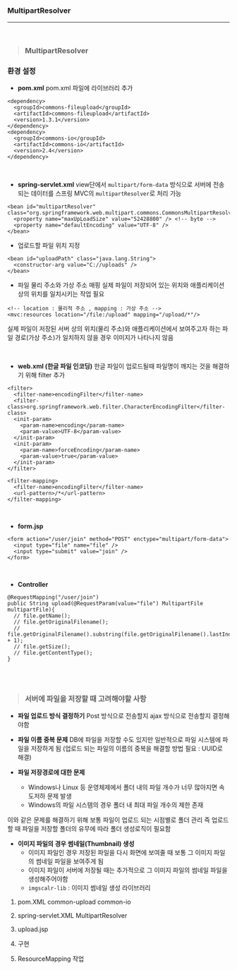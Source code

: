 ### MultipartResolver
---

<br>

>### MultipartResolver

### 환경 설정

- __pom.xml__
pom.xml 파일에 라이브러리 추가

~~~
<dependency>
  <groupId>commons-fileupload</groupId>
  <artifactId>commons-fileupload</artifactId>
  <version>1.3.1</version>
</dependency>
<dependency>
  <groupId>commons-io</groupId>
  <artifactId>commons-io</artifactId>
  <version>2.4</version>
</dependency>
~~~

<br>

- __spring-servlet.xml__
view단에서 `multipart/form-data` 방식으로 서버에 전송되는 데이터를 스프링 MVC의 `multipartResolver`로 처리 가능

~~~
<bean id="multipartResolver" class="org.springframework.web.multipart.commons.CommonsMultipartResolver">
  <property name="maxUpLoadSize" value="52428800" /> <!-- byte -->
  <property name="defaultEncoding" value="UTF-8" />
</bean>
~~~

- 업로드할 파일 위치 지정
~~~
<bean id="uploadPath" class="java.lang.String">
  <constructor-arg value="C://uploads" />
</bean>
~~~

- 파일 물리 주소와 가상 주소 매핑
실제 파일이 저장되어 있는 위치와 애플리케이션 상의 위치를 일치시키는 작업 필요

~~~
<!-- location : 물리적 주소 , mapping : 가상 주소 -->
<mvc:resources location="/file:/upload" mapping="/upload/*"/>
~~~

실제 파일이 저장된 서버 상의 위치(물리 주소)와 애플리케이션에서 보여주고자 하는 파일 경로(가상 주소)가 일치하지 않을 경우 이미지가 나타나지 않음


<br>

- __web.xml (한글 파일 인코딩)__
한글 파일이 업로드될때 파일명이 깨지는 것을 해결하기 위해 filter 추가

~~~
<filter>
  <filter-name>encodingFilter</filter-name>
  <filter-class>org.springframework.web.filter.CharacterEncodingFilter</filter-class>
  <init-param>
    <param-name>encoding</param-name>
    <param-value>UTF-8</param-value>
  </init-param>
  <init-param>
    <param-name>forceEncoding</param-name>
    <param-value>true</param-value>
  </init-param>
</filter>

<filter-mapping>
  <filter-name>encodingFilter</filter-name>
  <url-pattern>/*</url-pattern>
</filter-mapping>
~~~

<br>

- __form.jsp__

~~~
<form action="/user/join" method="POST" enctype="multipart/form-data">
  <input type="file" name="file" />
  <input type="submit" value="join" />
</form>
~~~

<br>

- __Controller__

~~~
@RequestMapping("/user/join")
public String upload(@RequestParam(value="file") MultipartFile multipartFile){
  // file.getName();
  // file.getOriginalFilename();
  // file.getOriginalFilename().substring(file.getOriginalFilename().lastIndexOf('.') + 1);
  // file.getSize();
  // file.getContentType();
}
~~~

<br><br>

>### 서버에 파일을 저장할 때 고려해야할 사항

- __파일 업로드 방식 결정하기__
Post 방식으로 전송할지 ajax 방식으로 전송할지 결정해야함

- __파일 이름 중복 문제__
DB에 파일을 저장할 수도 있지만 일반적으로 파일 시스템에 파일을 저장하게 됨
(업로드 되는 파일의 이름의 중복을 해결할 방법 필요 : UUID로 해결)

- __파일 저장경로에 대한 문제__
  - Windows나 Linux 등 운영체제에서 폴더 내의 파일 개수가 너무 많아지면 속도저하 문제 발생
  - Windows의 파일 시스템의 경우 폴더 내 최대 파일 개수의 제한 존재

이와 같은 문제를 해결하기 위해 보통 파일이 업로드 되는 시점별로 폴더 관리
즉 업로드 할 때 파일을 저장할 폴더의 유무에 따라 폴더 생성로직이 필요함

- __이미지 파일의 경우 썸네일(Thumbnail) 생성__
  - 이미지 파일인 경우 저장된 파일을 다시 화면에 보여줄 때 보통 그 이미지 파일의 썸네일 파일을 보여주게 됨
  - 이미지 파일이 서버에 저장될 때는 추가적으로 그 이미지 파일의 썸네일 파일을 생성해주어야함
  - `imgscalr-lib` : 이미지 썸네일 생성 라이브러리

1. pom.XML
common-upload
common-io

2. spring-servlet.XML
MultipartResolver

3. upload.jsp
<form method = POST enctype = multipart/form-data>

4. 구현

5. ResourceMapping 작업
